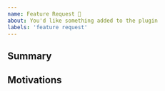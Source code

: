 ```yaml
---
name: Feature Request 🚀
about: You'd like something added to the plugin
labels: 'feature request'
---
```


<!--- Please fill out the template to the best of your ability -->

## Summary

<!-- Please describe what feature you would like added -->

## Motivations

<!-- Please explain what value this feature would add. E.g. what problem does it solve -->
